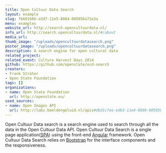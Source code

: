 ```yaml
---
title: Open Cultuur Data Search
layout: example
slug: fb661666-a3d7-11e5-8084-005056a71e3a
menu: examples
website_url: http://search.opencultuurdata.nl/
info_url: http://search.opencultuurdata.nl/#/about
media_url: 
thumb_image: "/uploads/opencultuurdatasearch.png"
poster_image: "/uploads/opencultuurdatasearch.png"
description: A search engine for open cultural data
related_project: 
related_event: Culture Harvest Days 2014
github: https://github.com/openstate/ocd-search
creators:
- Frank Sträter
- Open State Foundation
tags: []
organizations:
- name: Open State Foundation
  url: http://openstate.eu/
used_sources:
- name: Open Images API
  url: http://labs.beeldengeluid.nl/apis#dbd1c7ee-edb3-11e4-8099-005056a71e3a
---
```


Open Cultuur Data search is a search engine used to search through all the data in the Open Cultuur Data API. Open Cultuur Data Search is a single page application([SPA](http://en.wikipedia.org/wiki/Single-page_application)) using the front-end [Angular](https://angularjs.org/) framework. Open Cultuur Data Search relies on [Bootstrap](http://getbootstrap.com/) for the interface components and the responsiveness.
